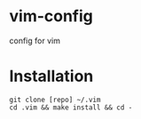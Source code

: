 vim-config
==========

config for vim

Installation
============
```
git clone [repo] ~/.vim
cd .vim && make install && cd -
```

